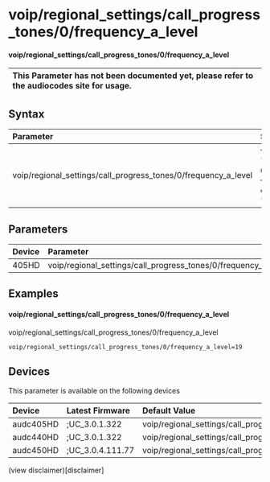 ﻿---
description: voip/regional_settings/call_progress_tones/0/frequency_a_level
search: false
---

# voip/regional_settings/call_progress_tones/0/frequency_a_level

#### voip/regional_settings/call_progress_tones/0/frequency_a_level


| This Parameter has not been documented yet, please refer to the audiocodes site for usage.  |
| :--- |

## Syntax
| Parameter | Syntax |
| :--- | :--- |
|voip/regional_settings/call_progress_tones/0/frequency_a_level | {% raw %} undefined {% endraw %} |

## Parameters
|Device|Parameter|value|Description|
|:---|:---|:---|:---|
| 405HD | voip/regional_settings/call_progress_tones/0/frequency_a_level |  |  |

## Examples
#### voip/regional_settings/call_progress_tones/0/frequency_a_level

voip/regional_settings/call_progress_tones/0/frequency_a_level

```
voip/regional_settings/call_progress_tones/0/frequency_a_level=19
```

## Devices
This parameter is available on the following devices

| Device | Latest Firmware | Default Value |
|:---|:---|:---|
| audc405HD | ;UC_3.0.1.322 | voip/regional_settings/call_progress_tones/0/frequency_a_level=19 
| audc440HD | ;UC_3.0.1.322 | voip/regional_settings/call_progress_tones/0/frequency_a_level=19 
| audc450HD | ;UC_3.0.4.111.77 | voip/regional_settings/call_progress_tones/0/frequency_a_level=19 

(view disclaimer)[disclaimer]

